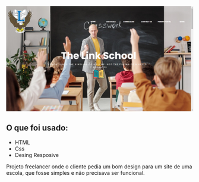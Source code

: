 <img src="./images/imgReadme.jpeg" alt="imagem do site" />

<h2>O que foi usado:</h2>
<ul>
<li>HTML</li>
<li>Css</li>
<li>Desing Resposive</li>
</ul>

<p>Projeto freelancer onde o cliente pedia um bom design para um site de uma escola, que fosse simples e não precisava ser funcional.</p>